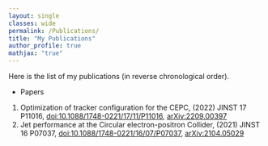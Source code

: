 ```yaml
---
layout: single
classes: wide
permalink: /Publications/
title: "My Publications"
author_profile: true
mathjax: "true"
---
```


Here is the list of my publications (in reverse chronological order).

- Papers
1. Optimization of tracker configuration for the CEPC, (2022) JINST 17 P11016, [doi:10.1088/1748-0221/17/11/P11016](https://iopscience.iop.org/article/10.1088/1748-0221/17/11/P11016), [arXiv:2209.00397](https://arxiv.org/abs/2209.00397)
2. Jet performance at the Circular electron-positron Collider, (2021) JINST 16 P07037, [doi:10.1088/1748-0221/16/07/P07037](https://iopscience.iop.org/article/10.1088/1748-0221/16/07/P07037), [arXiv:2104.05029](https://arxiv.org/abs/2104.05029)
